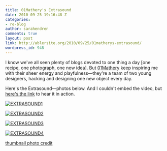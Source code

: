 ```yaml
---
title: 01Mathery's Extrasound
date: 2010-09-25 19:16:48 Z
categories:
- re-blog
author: sarahendren
comments: true
layout: post
link: http://ablersite.org/2010/09/25/01matherys-extrasound/
wordpress_id: 948
---
```


I know we've all seen plenty of blogs devoted to one thing a day [one recipe, one photograph, one new idea]. But [01Mathery](http://01mathery.tumblr.com/) keep inspiring me with their sheer energy and playfulness—they're a team of two young designers, hacking and designing one new object every day.

Here's the Extrasound—photos below. And I couldn't embed the video, but [here's the link](http://01mathery.tumblr.com/post/1166249834) to hear it in action.

[![EXTRASOUND1](http://ablersite.files.wordpress.com/2010/09/extrasound1.jpg)](http://ablersite.files.wordpress.com/2010/09/extrasound1.jpg)



[![EXTRASOUND2](http://ablersite.files.wordpress.com/2010/09/extrasound2.jpg)](http://ablersite.files.wordpress.com/2010/09/extrasound2.jpg)



[![EXTRASOUND3](http://ablersite.files.wordpress.com/2010/09/extrasound3.jpg)](http://ablersite.files.wordpress.com/2010/09/extrasound3.jpg)

[![EXTRASOUND4](http://ablersite.files.wordpress.com/2010/09/extrasound4.jpg)](http://ablersite.files.wordpress.com/2010/09/extrasound4.jpg)

[
](http://www.ablersite.org/wp-content/uploads/EXTRASOUND2.jpg)[thumbnail photo credit](http://jnjbtw.com/)
